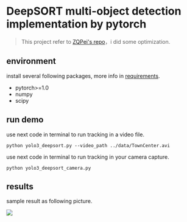 # DeepSORT multi-object detection implementation by pytorch
> This project refer to [ZQPei's repo](https://github.com/ZQPei/deep_sort_pytorch)，i did some optimization.


## environment
install several following packages, more info in [requirements](./requirements.txt).

- pytorch>=1.0
- numpy
- scipy


## run demo
use next code in terminal to run tracking in a video file.

`python yolo3_deepsort.py --video_path ../data/TownCenter.avi`

use next code in terminal to run tracking in your camera capture.

`python yolo3_deepsort_camera.py`

## results
sample result as following picture.

![](./assets/demo.gif)